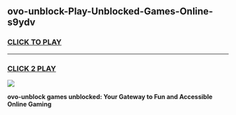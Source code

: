 
## ovo-unblock-Play-Unblocked-Games-Online-s9ydv
<h3>
<a href="https://premium76.site?title=ovo-unblock&ref=25A">CLICK TO PLAY</a></h3>
<hr>

<h3>
<a href="https://premium76.site?title=ovo-unblock&ref=25A">CLICK 2 PLAY</a>
  
</h3>

<a href="https://premium76.site?title=ovo-unblock&ref=25A"><img src="https://clearcache.store/games.png"></a>


**ovo-unblock games unblocked: Your Gateway to Fun and Accessible Online Gaming**
